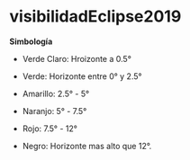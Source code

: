 # visibilidadEclipse2019

**Simbología**

* Verde Claro: Hroizonte a 0.5°

* Verde: Horizonte entre 0° y 2.5°

* Amarillo: 2.5° - 5°

* Naranjo: 5° - 7.5°

* Rojo: 7.5° - 12°

* Negro: Horizonte mas alto que 12°.
